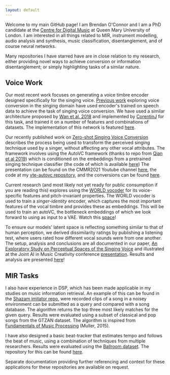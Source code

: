 ```yaml
---
layout: default
---
```


Welcome to my main GitHub page! I am Brendan O'Connor and I am a PhD candidate at the [Centre for Digital Music](http://c4dm.eecs.qmul.ac.uk/) at Queen Mary University of London. I am interested in all things related to MIR, instrument modelling, audio analysis and synthesis, music classification, disentanglement, and of course neural networks.

Many repositories I have starred have are in close relation to my research, either providing novel ways to achieve conversion or information disentanglement; or simply highlighting tasks of a similar nature.

## Voice Work

Our most recent work focuses on generating a voice timbre encoder designed specifically for the singing voice. [Previous work](https://program.ismir2020.net/poster_1-08.html) exploring voice conversion in the singing domain have used encoder's trained on speech data to achieve the task of singing voice conversion. We have used a similar architecture proposed by [Wan et al. 2018](10.1109/ICASSP.2018.8462665) and implemented by [CorentinJ](https://github.com/CorentinJ/Real-Time-Voice-Cloning) for this task, and trained it on a number of features and combinations of datasets. The implementation of this network is featured [here](https://github.com/Trebolium/singer_id_encoder).

Our recently published work on [Zero-shot Singing Voice Conversion](https://cmmr2021.github.io/proceedings/pdffiles/cmmr2021_26.pdf) describes the process being used to transform the perceived singing technique used by a singer, without affecting any other vocal attributes. The framework involves using the AutoVC framework (thanks to repo from [Qian et al 2019](https://github.com/auspicious3000/autovc)) which is conditioned on the embeddings from a pretrained singing technique classifier (the code of which is available [here](https://github.com/Trebolium/VocalTechClass)) The presentation can be found on the CMMR2021 Youtube channel [here](https://www.youtube.com/watch?v=3SpzDQKQ3O0&t=3283s), the code at my [vte-autovc repository](https://github.com/Trebolium/vte-autovc), and the conversions can be found [here](https://trebolium.github.io/singing_technique_conversion/).

Current research (and most likely not yet ready for public consumption if you are reading this) explores using the [WORLD vocoder](https://github.com/Trebolium/myWorld) for its voice-specific features and pitch-invariant properties. The WORLD vocoder is used to train a _singer-identity_ encoder, which captures the most important features of the vocal timbre and provides these as embeddings. This will be used to train an autoVC, the bottleneck embeddings of which we look forward to using as input to a VAE. Watch this [space](https://github.com/Trebolium/singer-identity-encoder)!

To ensure our models' latent space is reflecting something similar to that of human perception, we derived dissimilarity ratings by publishing a listening test, where users rated how different vocal sounds were from one another. The setup, analysis and conclusions are all documented in our paper, [An Exploratory Study on Perceptual Spaces of the Singing Voice](https://boblsturm.github.io/aimusic2020/papers/CSMC__MuMe_2020_paper_38.pdf) and illustrated at the Joint AI in Music Creativity conference [presentation](https://www.youtube.com/watch?v=DAZZ_ChbfSo). Results and analysis are presented [here](https://github.com/Trebolium/VoicePerception)!


## MIR Tasks

I also have experience in DSP, which has been made applicable in my studies on music information retrieval. An example of this can be found in the [Shazam imitator repo](https://github.com/Trebolium/shazam_Imitator), were recorded clips of a song in a noisey environment can be submitted as a query and compared with a song database. The algorithm returns the top three most likely matches for the given query. Results were evaluated using a subset of classical and pop songs from the GTZAN dataset. The algorithm is inspired from [Fundamentals of Music Processing](https://link.springer.com/book/10.1007/978-3-319-21945-5) (Muller, 2015).

I have also designed a basic beat-tracker that estimates tempo and follows the beat of music, using a combination of techniques from multiple researchers. Results were evaluated using the [Ballroom dataset](http://mtg.upf.edu/ismir2004/contest/tempoContest/node5.html). The repository for this can be found [here](https://github.com/Trebolium/beat_tracker).

Separate documentation providing further referencing and context for these applications for these repositories are available on request.
